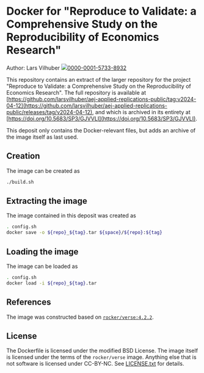 # Docker for "Reproduce to Validate: a Comprehensive Study on the Reproducibility of Economics Research"

Author: Lars Vilhuber ![](https://info.orcid.org/wp-content/uploads/2019/11/orcid_16x16.png)[0000-0001-5733-8932](https://orcid.org/0000-0001-5733-8932)

This repository contains an extract of the larger repository for the project "Reproduce to Validate: a Comprehensive Study on the Reproducibility of Economics Research". The full repository is available at [https://github.com/larsvilhuber/aej-applied-replications-public/tag:v2024-04-12](https://github.com/larsvilhuber/aej-applied-replications-public/releases/tag/v2024-04-12), and which is archived in its entirety at [https://doi.org/10.5683/SP3/GJVVLI](https://doi.org/10.5683/SP3/GJVVLI). 

This deposit only contains the Docker-relevant files, but adds an archive of the image itself as last used. 

## Creation

The image can be created as 

```bash
./build.sh
```

## Extracting the image

The image contained in this deposit was created as

```bash
. config.sh
docker save -o ${repo}_${tag}.tar ${space}/${repo}:${tag}
```

## Loading the image

The image can be loaded as 

```bash
. config.sh
docker load -i ${repo}_${tag}.tar
```

## References

The image was constructed based on [`rocker/verse:4.2.2`](https://hub.docker.com/r/rocker/verse). 

## License

The Dockerfile is licensed under the modified BSD License. The image itself is licensed under the terms of the `rocker/verse` image. Anything else that is not software is licensed under CC-BY-NC. See [LICENSE.txt](LICENSE.txt) for details.



